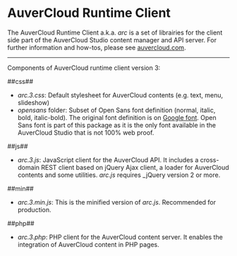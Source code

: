AuverCloud Runtime Client
===
The AuverCloud Runtime Client a.k.a. _arc_ is a set of librairies for the client side part of the AuverCloud Studio content manager and API server. For further information and how-tos, please see [auvercloud.com](https://www.auvercloud.com). 
___
Components of AuverCloud runtime client version 3:

##css##
- _arc.3.css_: Default stylesheet for AuverCloud contents (e.g. text, menu, slideshow)
- _opensans_ folder: Subset of Open Sans font definition (normal, italic, bold, italic-bold). The original font definition is on [Google font](http://www.google.com/fonts#UsePlace:use/Collection:Open+Sans). Open Sans font is part of this package as it is the only font available in the AuverCloud Studio that is not 100% web proof. 

##js##
- _arc.3.js_: JavaScript client for the AuverCloud API. It includes a cross-domain REST client based on jQuery Ajax client, a loader for AuverCloud contents and some utilities. _arc.js_ requires _jQuery version 2 or more.

##min##
- _arc.3.min.js_: This is the minified version of _arc.js_. Recommended for production.

##php##
- _arc.3.php_: PHP client for the AuverCloud content server. It enables the integration of AuverCloud content in PHP pages.


 
